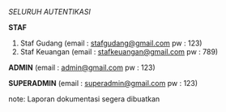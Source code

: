 *SELURUH AUTENTIKASI*

**STAF**
1. Staf Gudang (email : stafgudang@gmail.com pw : 123)
2. Staf Keuangan (email : stafkeuangan@gmail.com pw : 789)

**ADMIN** (email : admin@gmail.com pw : 123)

**SUPERADMIN** (email : superadmin@gmail.com pw : 123)


note: Laporan dokumentasi segera dibuatkan
